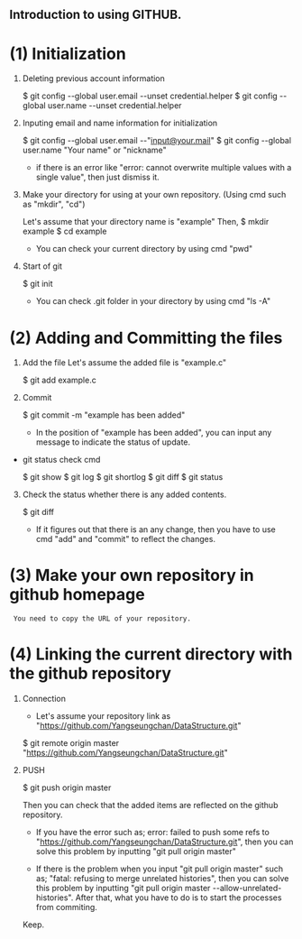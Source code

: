 ## Introduction to using GITHUB.

# (1) Initialization

1. Deleting previous account information

     $ git config --global user.email --unset credential.helper
     $ git config --global user.name --unset credential.helper

2. Inputing email and name information for initialization
    
     $ git config --global user.email --"input@your.mail"
     $ git config --global user.name "Your name" or "nickname"

    * if there is an error like "error: cannot overwrite multiple values with a single value", then just dismiss it.

3.  Make your directory for using at your own repository. (Using cmd such as "mkdir", "cd")

    Let's assume that your directory name is "example" Then,
     $ mkdir example
     $ cd example
    
    * You can check your current directory by using cmd "pwd"

4. Start of git

     $ git init 
    
    * You can check .git folder in your directory by using cmd "ls -A"


# (2) Adding and Committing the files

1. Add the file
    Let's assume the added file is "example.c"

     $ git add example.c

2. Commit

     $ git commit -m "example has been added"

    * In the position of "example has been added", you can input any message to indicate the status of update.


* git status check cmd

     $ git show
     $ git log
     $ git shortlog
     $ git diff
     $ git status

3. Check the status whether there is any added contents.

     $ git diff

    * If it figures out that there is an any change, then you have to use cmd "add" and "commit" to reflect the changes.

# (3) Make your own repository in github homepage

     You need to copy the URL of your repository.

# (4) Linking the current directory with the github repository

1. Connection  
    * Let's assume your repository link as "https://github.com/Yangseungchan/DataStructure.git"

     $ git remote origin master "https://github.com/Yangseungchan/DataStructure.git"

2. PUSH

     $ git push origin master

    Then you can check that the added items are reflected on the github repository.

    * If you have the error such as; error: failed to push some refs to "https://github.com/Yangseungchan/DataStructure.git", then
    you can solve this problem by inputting "git pull origin master"

    * If there is the problem when you input "git pull origin master" such as; "fatal: refusing to merge unrelated histories", then
    you can solve this problem by inputting "git pull origin master --allow-unrelated-histories". After that, what you have to do is to start the processes
    from commiting.

    Keep.
     
  





    

    





